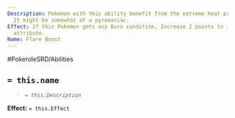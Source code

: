 ```yaml
---
Description: Pokemon with this ability benefit from the extreme heat produced by fire.
  It might be somewhat of a pyromaniac.
Effect: If this Pokemon gets any Burn condition, Increase 2 points to its Special
  attribute.
Name: Flare Boost
---
```


#PokeroleSRD/Abilities

## `= this.name`

> *`= this.Description`*

**Effect:** `= this.Effect`

